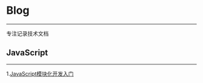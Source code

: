 # Blog
---
专注记录技术文档

 
## JavaScript

----

 1.[JavaScript模块化开发入门](https://github.com/jspfei/Blog/issues/1)

